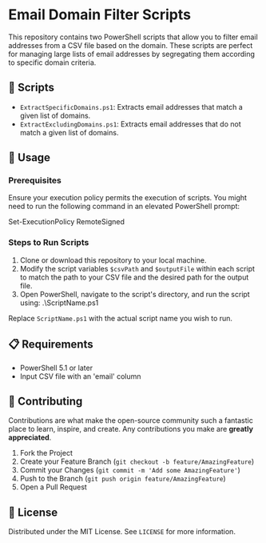 # Email Domain Filter Scripts

This repository contains two PowerShell scripts that allow you to filter email addresses from a CSV file based on the domain. These scripts are perfect for managing large lists of email addresses by segregating them according to specific domain criteria.

## 📜 Scripts

- `ExtractSpecificDomains.ps1`: Extracts email addresses that match a given list of domains.
- `ExtractExcludingDomains.ps1`: Extracts email addresses that do not match a given list of domains.

## 🚀 Usage

### Prerequisites
Ensure your execution policy permits the execution of scripts. You might need to run the following command in an elevated PowerShell prompt:

Set-ExecutionPolicy RemoteSigned

### Steps to Run Scripts

1. Clone or download this repository to your local machine.
2. Modify the script variables `$csvPath` and `$outputFile` within each script to match the path to your CSV file and the desired path for the output file.
3. Open PowerShell, navigate to the script's directory, and run the script using:
.\ScriptName.ps1

Replace `ScriptName.ps1` with the actual script name you wish to run.

## 📋 Requirements

- PowerShell 5.1 or later
- Input CSV file with an 'email' column

## 🤝 Contributing

Contributions are what make the open-source community such a fantastic place to learn, inspire, and create. Any contributions you make are **greatly appreciated**.

1. Fork the Project
2. Create your Feature Branch (`git checkout -b feature/AmazingFeature`)
3. Commit your Changes (`git commit -m 'Add some AmazingFeature'`)
4. Push to the Branch (`git push origin feature/AmazingFeature`)
5. Open a Pull Request

## 📄 License

Distributed under the MIT License. See `LICENSE` for more information.
